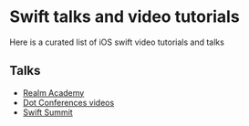 # Swift talks and video tutorials
Here is a curated list of iOS swift video tutorials and talks

## Talks
* [Realm Academy](https://academy.realm.io/section/apple/)
* [Dot Conferences videos](https://www.dotconferences.com/conference/dotswift)
* [Swift Summit](http://www.swiftsummit.com/)
